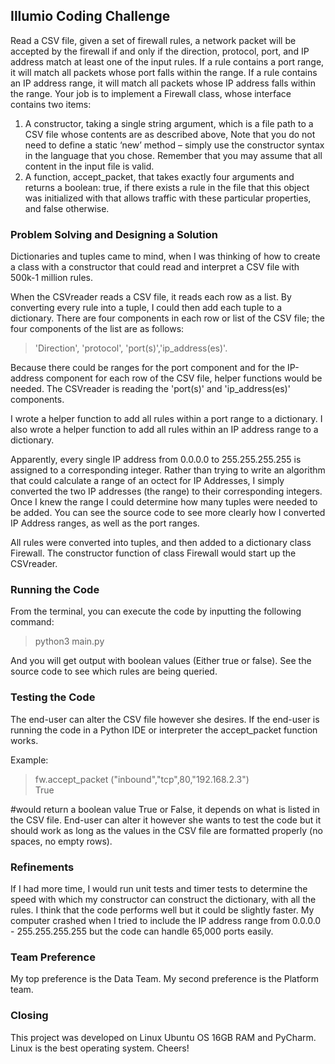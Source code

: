 ## Illumio Coding Challenge
Read a CSV file, given a set of firewall rules, a network packet will be accepted by the firewall if and only if the
direction, protocol, port, and IP address match at least one of the input rules. If a rule contains
a port range, it will match all packets whose port falls within the range. If a rule contains an IP
address range, it will match all packets whose IP address falls within the range.
Your job is to implement a Firewall class, whose interface contains two items:
1. A constructor, taking a single string argument, which is a file path to a CSV file whose contents are as described above,
Note that you do not need to define a static ‘new’ method – simply use the
constructor syntax in the language that you chose.
Remember that you may assume that all content in the input file is valid.
2. A function, accept_packet, that takes exactly four arguments and returns a boolean:
true, if there exists a rule in the file that this object was initialized with that allows traffic
with these particular properties, and false otherwise.


### Problem Solving and Designing a Solution

Dictionaries and tuples came to mind, when I was thinking of how to create a class with a constructor that could read and interpret a CSV file with 500k-1 million rules. 

When the CSVreader reads a CSV file, it reads each row as a list. By converting every rule into a tuple, I could then add each tuple to a dictionary. There are four components in each row or list of the CSV file; the four components of the list are as follows: 

>'Direction', 'protocol', 'port(s)','ip_address(es)'.

Because there could be ranges for the port component and for the IP-address component for each row of the CSV file, helper functions would be needed. The CSVreader is reading the 'port(s)' and 'ip_address(es)' components.

I wrote a helper function to add all rules within a port range to a dictionary.
I also wrote a helper function to add all rules within an IP address range to a dictionary. 

Apparently, every single IP address from 0.0.0.0 to 255.255.255.255 is assigned to a corresponding integer. Rather than trying to write an algorithm that could calculate a range of an octect for IP Addresses, I simply converted 
the two IP addresses (the range) to their corresponding integers. Once I knew the range I could determine how many tuples were needed to be added. You can see the source code to see more clearly how I converted IP Address ranges, as well as the port ranges.

All rules were converted into tuples, and then added to a dictionary class Firewall. 
The constructor function of class Firewall would start up the CSVreader. 

### Running the Code

From the terminal, you can execute the code by inputting the following command:

> python3 main.py

And you will get output with boolean values (Either true or false). See the source code to see which rules are being queried.

### Testing the Code

The end-user can alter the CSV file however she desires. If the end-user is running the code in a Python IDE or interpreter
the accept_packet function works. 

Example:

> fw.accept_packet ("inbound","tcp",80,"192.168.2.3")            
> True

#would return a boolean value True or False, it depends on what is listed in the CSV file. End-user can alter it 
however she wants to test the code but it should work as long as the values in the CSV file are formatted properly
(no spaces, no empty rows).


### Refinements

If I had more time, I would run unit tests and timer tests to determine the speed with which my constructor can 
construct the dictionary, with all the rules. I think that the code performs well but it could be slightly faster.
My computer crashed when I tried to include the IP address range from 0.0.0.0 - 255.255.255.255 but the code can handle
65,000 ports easily.

### Team Preference

My top preference is the Data Team. My second preference is the Platform team.

### Closing

This project was developed on Linux Ubuntu OS 16GB RAM and PyCharm. Linux is the best operating system. Cheers!

